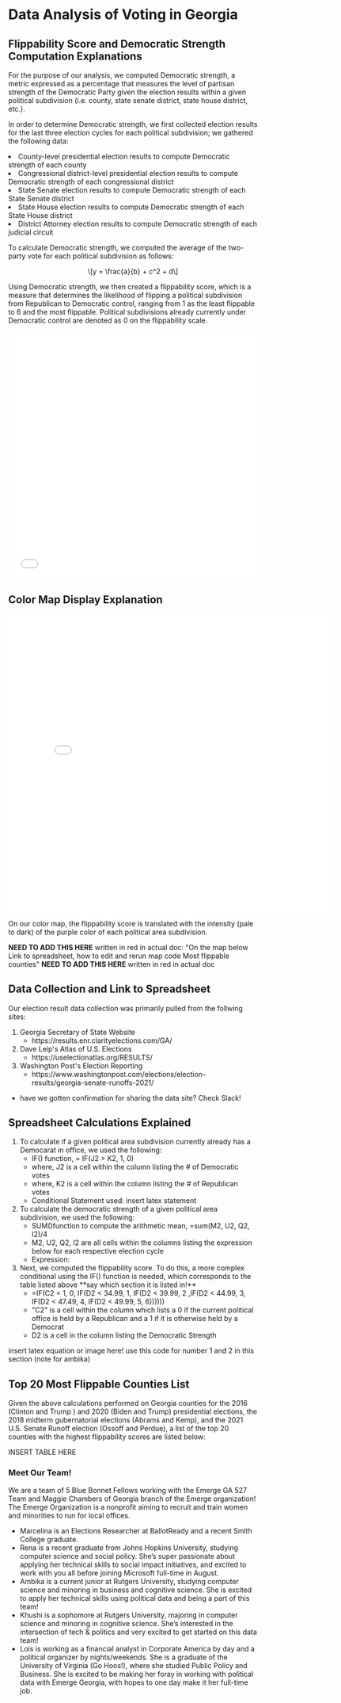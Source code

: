 
# Data Analysis of Voting in Georgia 



## Flippability Score and Democratic Strength Computation Explanations

For the purpose of our analysis, we computed Democratic strength, a metric expressed as a percentage that measures the level of partisan strength of the Democratic Party given the election results within a given political subdivision (i.e. county, state senate district, state house district, etc.).

In order to determine Democratic strength, we first collected election results for the last three election cycles for each political subdivision; we gathered the following data: 

<LI>County-level presidential election results to compute Democratic strength of each county
<LI>Congressional district-level presidential election results to compute Democratic strength of each congressional district
<LI>State Senate election results to compute Democratic strength of each State Senate district
<LI>State House election results to compute Democratic strength of each State House district
<LI>District Attorney election results to compute Democratic strength of each judicial circuit


To calculate Democratic strength, we computed the average of the two-party vote for each political subdivision as follows:

<script type="text/javascript" async="" src="https://cdnjs.cloudflare.com/ajax/libs/mathjax/2.7.4/MathJax.js?config=TeX-MML-AM_CHTML">
</script>
<p><span class="math display">\[y = \frac{a}{b} + c^2 + d\]</span></p>

Using Democratic strength, we then created a flippability score, which is a measure that determines the likelihood of flipping a political subdivision from Republican to Democratic control, ranging from 1 as the least flippable to 6 and the most flippable. Political subdivisions already currently under Democratic control are denoted as 0 on the flippability scale.

<center><iframe width="500" height="500" src="flip_chart.png" title="Flippability Chart" frameborder="0"></iframe></center>
 
 

## Color Map Display Explanation
 
  <center><iframe width="660" height="615" src="interactive_georgia" title="Interactive Georgia Map" frameborder="0"></iframe></center>
On our color map, the flippability score is translated with the intensity (pale to dark) of the purple color of each political area subdivision.

**NEED TO ADD THIS HERE** written in red in actual doc:
"On the map below
Link to spreadsheet, how to edit and rerun map code
Most flippable counties" **NEED TO ADD THIS HERE** written in red in actual doc 
 

## Data Collection and Link to Spreadsheet
Our election result data collection was primarily pulled from the follwing sites: 
 <OL>
<LI>Georgia Secretary of State Website 
<UL>
<LI>https://results.enr.clarityelections.com/GA/
</UL>
<LI>Dave Leip's Atlas of U.S. Elections 
<UL>
<LI>https://uselectionatlas.org/RESULTS/
</UL>
 <LI>Washington Post's Election Reporting  
<UL>
<LI>https://www.washingtonpost.com/elections/election-results/georgia-senate-runoffs-2021/
</UL>
</OL>

<UL>
<LI>have we gotten confirmation for sharing the data site? Check Slack! 
</UL>

 
## Spreadsheet Calculations Explained
 <OL>
<LI>To calculate if a given political area subdivision currently already has a Democarat in office, we used the following: 
<UL>
<LI>IF() function, = IF(J2 > K2, 1, 0)
<LI>where, J2 is a cell within the column listing the # of Democratic votes 
<LI>where, K2 is a cell within the column listing the # of Republican votes 
<LI>Conditional Statement used: insert latex statement 
</UL>
<LI>To calculate the democratic strength of a given political area subdivision, we used the following: 
<UL>
<LI>SUM()function to compute the arithmetic mean, =sum(M2, U2, Q2, I2)/4
<LI>M2, U2, Q2, I2 are all cells within the columns listing the expression below for each respective election cycle
<LI>Expression: 
</UL>
 <LI>Next, we computed the flippability score. To do this, a more complex conditional using the IF() function is needed, which corresponds to the table listed above **say which section it is listed in!**
<UL>
<LI>=IF(C2 = 1, 0, IF(D2 < 34.99, 1, IF(D2 < 39.99, 2 ,IF(D2 < 44.99, 3, IF(D2 < 47.49, 4, IF(D2 < 49.99, 5, 6))))))
<LI>"C2" is a cell within the column which lists a 0 if the current political office is held by a Republican and a 1 if it is otherwise held by a Democrat  
<LI>D2 is a cell in the column listing the Democratic Strength 
</UL>
</OL>

<!DOCTYPE html>
<html>
  <head>
  </head>
  <body>
    <p>insert latex equation or image here! use this code for number 1 and 2 in this section (note for ambika)</p>
  </body>
</html>
 
 

 
 

## Top 20 Most Flippable Counties List 
Given the above calculations performed on Georgia counties for the 2016 (Clinton and Trump ) and 2020 (Biden and Trump) presidential elections, the 2018 midterm gubernatorial elections (Abrams and Kemp), and the 2021 U.S. Senate Runoff election (Ossoff and Perdue), a list of the top 20 counties with the highest flippability scores are listed below:
 
 INSERT TABLE HERE 


### Meet Our Team! 
We are a team of 5 Blue Bonnet Fellows working with the Emerge GA 527 Team and Maggie Chambers of Georgia branch of the Emerge organization! The Emerge Organization is a nonprofit aiming to recruit and train women and minorities to run for local offices. 
- Marcelina is an Elections Researcher at BallotReady and a recent Smith College graduate. 
- Rena is a recent graduate from Johns Hopkins University, studying computer science and social policy. She’s super passionate about applying her technical skills to social impact initiatives, and excited to work with you all before joining Microsoft full-time in August. 
- Ambika is a current junior at Rutgers University, studying computer science and minoring in business and cognitive science. She is excited to apply her technical skills using political data and being a part of this team! 
- Khushi is a sophomore at Rutgers University, majoring in computer science and minoring in cognitive science. She’s interested in the intersection of tech & politics and very excited to get started on this data team!
- Lois is working as a financial analyst in Corporate America by day and a political organizer by nights/weekends. She is a graduate of the University of Virginia (Go Hoos!), where she studied Public Policy and Business. She is excited to be making her foray in working with political data with Emerge Georgia, with hopes to one day make it her full-time job.
